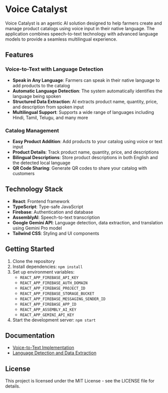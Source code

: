 # Voice Catalyst

Voice Catalyst is an agentic AI solution designed to help farmers create and manage product catalogs using voice input in their native language. The application combines speech-to-text technology with advanced language models to provide a seamless multilingual experience.

## Features

### Voice-to-Text with Language Detection

- **Speak in Any Language**: Farmers can speak in their native language to add products to the catalog
- **Automatic Language Detection**: The system automatically identifies the language being spoken
- **Structured Data Extraction**: AI extracts product name, quantity, price, and description from spoken input
- **Multilingual Support**: Supports a wide range of languages including Hindi, Tamil, Telugu, and many more

### Catalog Management

- **Easy Product Addition**: Add products to your catalog using voice or text input
- **Product Details**: Track product name, quantity, price, and descriptions
- **Bilingual Descriptions**: Store product descriptions in both English and the detected local language
- **QR Code Sharing**: Generate QR codes to share your catalog with customers

## Technology Stack

- **React**: Frontend framework
- **TypeScript**: Type-safe JavaScript
- **Firebase**: Authentication and database
- **AssemblyAI**: Speech-to-text transcription
- **Google Gemini API**: Language detection, data extraction, and translation using Gemini Pro model
- **Tailwind CSS**: Styling and UI components

## Getting Started

1. Clone the repository
2. Install dependencies: `npm install`
3. Set up environment variables:
   - `REACT_APP_FIREBASE_API_KEY`
   - `REACT_APP_FIREBASE_AUTH_DOMAIN`
   - `REACT_APP_FIREBASE_PROJECT_ID`
   - `REACT_APP_FIREBASE_STORAGE_BUCKET`
   - `REACT_APP_FIREBASE_MESSAGING_SENDER_ID`
   - `REACT_APP_FIREBASE_APP_ID`
   - `REACT_APP_ASSEMBLY_AI_KEY`
   - `REACT_APP_GEMINI_API_KEY`
4. Start the development server: `npm start`

## Documentation

- [Voice-to-Text Implementation](VOICE_TO_TEXT.md)
- [Language Detection and Data Extraction](LANGUAGE_DETECTION.md)

## License

This project is licensed under the MIT License - see the LICENSE file for details.
